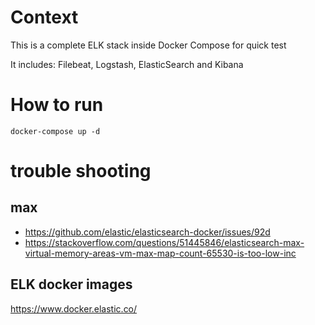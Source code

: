 # Context
This is a complete ELK stack inside Docker Compose for quick test

It includes: Filebeat, Logstash, ElasticSearch and Kibana

# How to run

```
docker-compose up -d
```

# trouble shooting
## max 
* https://github.com/elastic/elasticsearch-docker/issues/92d
* https://stackoverflow.com/questions/51445846/elasticsearch-max-virtual-memory-areas-vm-max-map-count-65530-is-too-low-inc

## ELK docker images
https://www.docker.elastic.co/